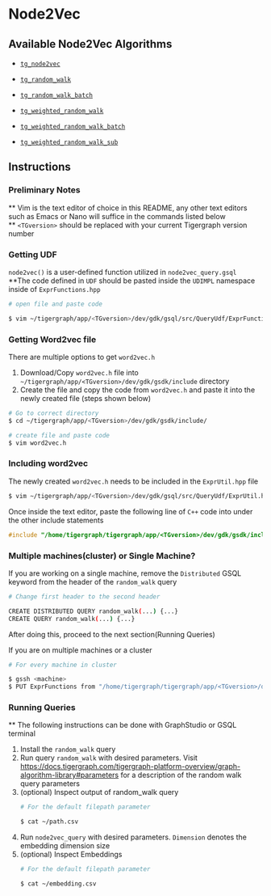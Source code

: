 # Node2Vec
## Available Node2Vec Algorithms 

* [`tg_node2vec`](https://github.com/tigergraph/gsql-graph-algorithms/blob/github_link_fix/algorithms/GraphML/Node2Vec/tg_node2vec.gsql)

* [`tg_random_walk`](https://github.com/tigergraph/gsql-graph-algorithms/blob/github_link_fix/algorithms/GraphML/Node2Vec/tg_random_walk.gsql)

* [`tg_random_walk_batch`](https://github.com/tigergraph/gsql-graph-algorithms/blob/github_link_fix/algorithms/GraphML/Node2Vec/tg_random_walk_batch.gsql)

* [`tg_weighted_random_walk`](https://github.com/tigergraph/gsql-graph-algorithms/blob/github_link_fix/algorithms/GraphML/Node2Vec/tg_weighted_random_walk.gsql)

* [`tg_weighted_random_walk_batch`](https://github.com/tigergraph/gsql-graph-algorithms/blob/github_link_fix/algorithms/GraphML/Node2Vec/tg_weighted_random_walk_batch.gsql)

* [`tg_weighted_random_walk_sub`](https://github.com/tigergraph/gsql-graph-algorithms/blob/github_link_fix/algorithms/GraphML/Node2Vec/tg_weighted_random_walk_sub.gsql)

## Instructions

### Preliminary Notes
**  Vim is the text editor of choice in this README, any other text editors such as Emacs or Nano will suffice in the commands listed below 
\
**  `<TGversion>` should be replaced with your current Tigergraph version number

### Getting UDF
`node2vec()` is a user-defined function utilized in `node2vec_query.gsql` \
**The code defined in `UDF` should be pasted inside the `UDIMPL` namespace inside of `ExprFunctions.hpp`
```bash
# open file and paste code

$ vim ~/tigergraph/app/<TGversion>/dev/gdk/gsql/src/QueryUdf/ExprFunctions.hpp
```

### Getting Word2vec file
There are multiple options to get `word2vec.h`
1. Download/Copy `word2vec.h` file into `~/tigergraph/app/<TGversion>/dev/gdk/gsdk/include` directory
2. Create the file and copy the code from `word2vec.h` and paste it into the newly created file (steps shown below)
```bash
# Go to correct directory
$ cd ~/tigergraph/app/<TGversion>/dev/gdk/gsdk/include/

# create file and paste code
$ vim word2vec.h                  
```

### Including word2vec
The newly created `word2vec.h` needs to be included in the `ExprUtil.hpp` file
```bash
$ vim ~/tigergraph/app/<TGversion>/dev/gdk/gsql/src/QueryUdf/ExprUtil.hpp
```
Once inside the text editor, paste the following line of `C++` code into under the other include statements 
```c++
#include "/home/tigergraph/tigergraph/app/<TGversion>/dev/gdk/gsdk/include/word2vec.h"
```
### Multiple machines(cluster) or Single Machine?
If you are working on a single machine, remove the `Distributed` GSQL keyword from the header of the `random_walk` query 
```bash
# Change first header to the second header

CREATE DISTRIBUTED QUERY random_walk(...) {...}         
CREATE QUERY random_walk(...) {...}
```
After doing this, proceed to the next section(Running Queries)

If you are on multiple machines or a cluster
```bash
# For every machine in cluster  

$ gssh <machine>
$ PUT ExprFunctions from "/home/tigergraph/tigergraph/app/<TGversion>/dev/gdk/gsql/src/QueryUdf/ExprFunctions.hpp"
```

### Running Queries
** The following instructions can be done with GraphStudio or GSQL terminal
1. Install the `random_walk` query
2. Run query `random_walk` with desired parameters. Visit https://docs.tigergraph.com/tigergraph-platform-overview/graph-algorithm-library#parameters for a description of the random walk query parameters
3. (optional) Inspect output of random_walk query
    ```bash
    # For the default filepath parameter

    $ cat ~/path.csv
    ```
4. Run `node2vec_query` with desired parameters. `Dimension` denotes the embedding dimension size
5. (optional) Inspect Embeddings
    ```bash
    # For the default filepath parameter

    $ cat ~/embedding.csv
    ```
